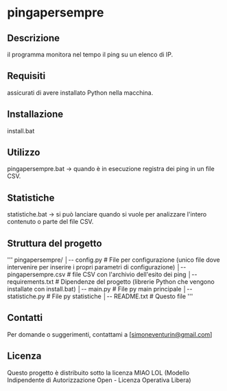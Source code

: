 # pingapersempre

## Descrizione
il programma monitora nel tempo il ping su un elenco di IP.

## Requisiti
assicurati di avere installato Python nella macchina.

## Installazione
install.bat

## Utilizzo
pingapersempre.bat -> quando è in esecuzione registra dei ping in un file CSV.

## Statistiche
statistiche.bat    -> si può lanciare quando si vuole per analizzare l'intero contenuto o parte del file CSV.

## Struttura del progetto

'''
pingapersempre/
│-- config.py           # File per configurazione (unico file dove intervenire per inserire i propri parametri di configurazione)
│-- pingapersempre.csv  # file CSV con l'archivio dell'esito dei ping
│-- requirements.txt    # Dipendenze del progetto (librerie Python che vengono installate con install.bat)
│-- main.py             # File py main principale
│-- statistiche.py      # File py statistiche
│-- README.txt          # Questo file
'''

## Contatti
Per domande o suggerimenti, contattami a [simoneventurin@gmail.com]

## Licenza
Questo progetto è distribuito sotto la licenza MIAO LOL
(Modello Indipendente di Autorizzazione Open - Licenza Operativa Libera)

